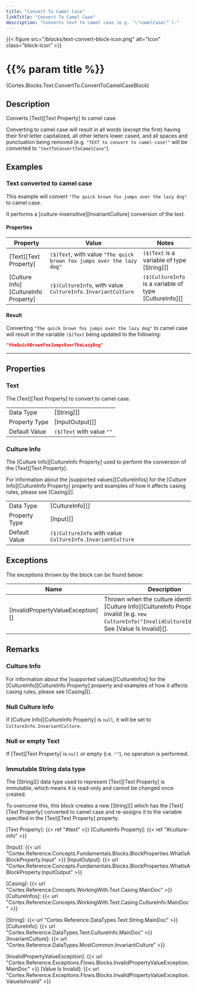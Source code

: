 ```yaml
---
title: "Convert To Camel Case"
linkTitle: "Convert To Camel Case"
description: "Converts text to camel case (e.g. `\"camelCase\"`)."
---
```


{{< figure src="/blocks/text-convert-block-icon.png" alt="Icon" class="block-icon" >}}

# {{% param title %}}

<p class="namespace">(Cortex.Blocks.Text.ConvertTo.ConvertToCamelCaseBlock)</p>

## Description

Converts [Text][Text Property] to camel case.

Converting to camel case will result in all words (except the first) having their first letter capitalized, all other letters lower cased, and all spaces and punctuation being removed (e.g. `"TEXT to convert to camel-case!"` will be converted to `"textToConvertToCamelCase"`).

## Examples

### Text converted to camel case

This example will convert `"The quick brown fox jumps over the lazy dog"` to camel case.

It performs a [culture-insensitive][InvariantCulture] conversion of the text.

#### Properties

| Property           | Value                     | Notes                                    |
|--------------------|---------------------------|------------------------------------------|
| [Text][Text Property] | `($)Text`, with value `"The quick brown fox jumps over the lazy dog"` | `($)Text` is a variable of type [String][] |
| [Culture Info][CultureInfo Property] | `($)CultureInfo`, with value `CultureInfo.InvariantCulture` | `($)CultureInfo` is a variable of type [CultureInfo][] |

#### Result

Converting `"The quick brown fox jumps over the lazy dog"` to camel case will result in the variable `($)Text` being updated to the following:

```json
"theQuickBrownFoxJumpsOverTheLazyDog"
```

***

## Properties

### Text

The [Text][Text Property] to convert to camel case.

| | |
|--------------------|---------------------------|
| Data Type | [String][] |
| Property Type | [InputOutput][] |
| Default Value | `($)Text` with value `""` |

### Culture Info

The [Culture Info][CultureInfo Property] used to perform the conversion of the [Text][Text Property].

For information about the [supported values][CultureInfos] for the [Culture Info][CultureInfo Property] property and examples of how it affects casing rules, please see [Casing][].

| | |
|--------------------|---------------------------|
| Data Type | [CultureInfo][] |
| Property Type | [Input][] |
| Default Value | `($)CultureInfo` with value `CultureInfo.InvariantCulture` |

## Exceptions

The exceptions thrown by the block can be found below:

| Name     | Description |
|----------|----------|
| [InvalidPropertyValueException][] | Thrown when the culture identifier of the [Culture Info][CultureInfo Property] is invalid (e.g. `new CultureInfo("InvalidCultureIdentifier")`). See [Value Is Invalid][]. |

## Remarks

### Culture Info

For information about the [supported values][CultureInfos] for the [CultureInfo][CultureInfo Property] property and examples of how it affects casing rules, please see [Casing][].

### Null Culture Info

If [Culture Info][CultureInfo Property] is `null`, it will be set to `CultureInfo.InvariantCulture`.

### Null or empty Text

If [Text][Text Property] is `null` or empty (i.e. `""`), no operation is performed.

### Immutable String data type

The [String][] data type used to represent [Text][Text Property] is immutable, which means it is read-only and cannot be changed once created.

To overcome this, this block creates a new [String][] which has the [Text][Text Property] converted to camel case and re-assigns it to the variable specified in the [Text][Text Property] property.

[Text Property]: {{< ref "#text" >}}
[CultureInfo Property]: {{< ref "#culture-info" >}}

[Input]: {{< url "Cortex.Reference.Concepts.Fundamentals.Blocks.BlockProperties.WhatIsABlockProperty.Input" >}}
[InputOutput]: {{< url "Cortex.Reference.Concepts.Fundamentals.Blocks.BlockProperties.WhatIsABlockProperty.InputOutput" >}}

[Casing]: {{< url "Cortex.Reference.Concepts.WorkingWith.Text.Casing.MainDoc" >}}
[CultureInfos]: {{< url "Cortex.Reference.Concepts.WorkingWith.Text.Casing.CultureInfo.MainDoc" >}}

[String]: {{< url "Cortex.Reference.DataTypes.Text.String.MainDoc" >}}
[CultureInfo]: {{< url "Cortex.Reference.DataTypes.Text.CultureInfo.MainDoc" >}}
[InvariantCulture]: {{< url "Cortex.Reference.DataTypes.MostCommon.InvariantCulture" >}}

[InvalidPropertyValueException]: {{< url "Cortex.Reference.Exceptions.Flows.Blocks.InvalidPropertyValueException.MainDoc" >}}
[Value Is Invalid]: {{< url "Cortex.Reference.Exceptions.Flows.Blocks.InvalidPropertyValueException.ValueIsInvalid" >}}
